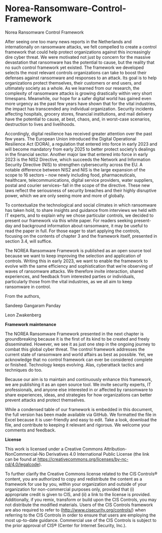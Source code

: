 # Norea-Ransomware-Control-Framework
Norea Ransomware Control Framework

After seeing one too many news reports in the Netherlands and internationally on ransomware attacks, we felt compelled to create a control framework that could help protect organizations against this increasingly dire cyber threat. We were motivated not just by concern for the massive devastation that ransomware has the potential to cause, but the reality that no such control framework yet existed. The framework we developed selects the most relevant controls organizations can take to boost their defenses against ransomware and responses to an attack. Its goal is to help organizations protect themselves, their customers or end users, and ultimately society as a whole. As we learned from our research, the complexity of ransomware attacks is growing drastically within very short timespans. Meanwhile, our hope for a safer digital world has gained even more urgency as the past few years have shown that for the vital industries, the impact has transcended any individual organization. Security incidents affecting hospitals, grocery stores, financial institutions, and mail delivery have the potential to cause, at best, chaos, and, in worst-case scenarios, destruction to lives and livelihoods. 

Accordingly, digital resilience has received greater attention over the past few years. The European Union introduced the Digital Operational Resilience Act (DORA), a regulation that entered into force in early 2023 and will become mandatory from early 2025 to better protect society’s dealings in the financial sector. Another major law that entered into force in early 2023 is the NIS2 Directive, which succeeds the Network and Information Security Directive (NIS) to strengthen cybersecurity across the EU. A notable difference between NIS2 and NIS is the large expansion of the scope to 16    sectors – now newly including food, pharmaceuticals, healthcare, telecommunications, digital service providers, water suppliers, postal and courier services– fall in the scope of the directive. These new laws reflect the seriousness of security breaches and their highly disruptive power, which we are only seeing more and more of globally. 

To contextualize the technological and social climates in which ransomware has taken hold, to share insights and guidance from interviews we held with IT experts, and to explain why we chose particular controls, we decided to present our framework via this white paper. For readers seeking present-day and background information about ransomware, it may be useful to read the paper in full. For those eager to start applying the controls, focusing on the contents of chapter 3 and the framework itself, presented in section 3.4, will suffice. 

The NOREA Ransomware   Framework is published as an open source tool because we want to keep improving the selection and application of controls. Writing this in early 2023, we want to enable the framework to evolve with the same efficiency and sophistication that we’re observing of waves of ransomware attacks. We therefore invite interaction, shared experiences, and feedback from interested parties or individuals, particularly those from the vital industries, as we all aim to keep ransomware in control. 

From the authors,

Sandeep Gangaram Panday 

Leon Zwakenberg




**Framework maintenance**

The NOREA Ransomware Framework presented in the next chapter is groundbreaking because it is the first of its kind to be created and freely disseminated. However, we see it as just one step in the ongoing journey to combat this global cyber threat. The control framework addresses the current state of ransomware and world affairs as best as possible. Yet, we acknowledge that no control framework can ever be considered complete or finished. Technology keeps evolving. Alas, cyberattack tactics and techniques do too.

Because our aim is to maintain and continuously enhance this framework, we are publishing it as an open source tool. We invite security experts, IT professionals, and anyone else interested in or affected by ransomware to share experiences, ideas, and strategies for how organizations can better prevent attacks and protect themselves.

While a condensed table of our framework is embedded in this document, the full version has been made available via GitHub. We formatted the file in Excel because it is user-friendly and easy to edit. Take a look, download the file, and contribute to keeping it relevant and rigorous. We welcome your comments and feedback.


**License**

This work is licensed under a Creative Commons Attribution-NonCommercial-No Derivatives 4.0 International Public License (the link can be found at https://creativecommons.org/licenses/by-nc-nd/4.0/legalcode).

To further clarify the Creative Commons license related to the CIS Controls® content, you are authorized to copy and redistribute the content as a framework for use by you, within your organization and outside of your organization for non-commercial purposes only, provided that (i) appropriate credit is given to CIS, and (ii) a link to the license is provided. Additionally, if you remix, transform or build upon the CIS Controls, you may not distribute the modified materials. Users of the CIS Controls framework are also required to refer to (http://www.cisecurity.org/controls/) when referring to the CIS Controls in order to ensure that users are employing the most up-to-date guidance. Commercial use of the CIS Controls is subject to the prior approval of CIS® (Center for Internet Security, Inc.).
